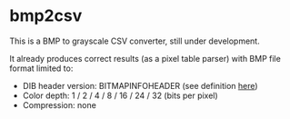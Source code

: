 # bmp2csv
This is a BMP to grayscale CSV converter, still under development.

It already produces correct results (as a pixel table parser) with BMP file format limited to:

* DIB header version: BITMAPINFOHEADER (see definition [here](https://msdn.microsoft.com/en-us/library/windows/desktop/dd183376(v=vs.85).aspx))
* Color depth: 1 / 2 / 4 / 8 / 16 / 24 / 32 (bits per pixel)
* Compression: none
